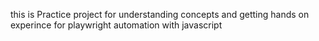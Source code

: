 this is Practice project for understanding concepts and getting hands on experince for playwright automation with javascript
